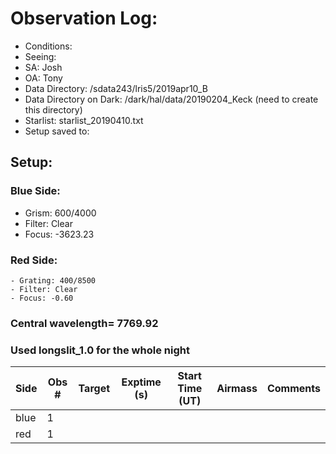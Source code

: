 # Observation Log:


* Conditions: 
* Seeing: 
* SA: Josh
* OA: Tony
* Data Directory: /sdata243/lris5/2019apr10_B
* Data Directory on Dark: /dark/hal/data/20190204_Keck (need to create this directory)
* Starlist: starlist_20190410.txt
* Setup saved to:

## Setup:


### Blue Side:
   - Grism: 600/4000
   - Filter: Clear
   - Focus: -3623.23

### Red Side:
    - Grating: 400/8500
    - Filter: Clear
    - Focus: -0.60
    
### Central wavelength= 7769.92
### Used longslit_1.0 for the whole night

| Side | Obs #     | Target    | Exptime (s) | Start Time (UT) | Airmass | Comments                                                   |
|------|-----------|-----------|-------------|-----------------|---------|------------------------------------------------------------|
| blue | 1 |    |   |   |   | 
| red  | 1 |    |   |   |   |
